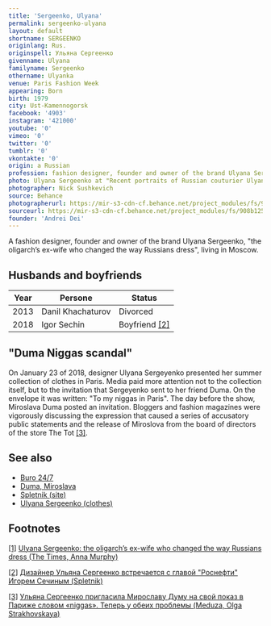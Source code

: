 ```yaml
---
title: 'Sergeenko, Ulyana'
permalink: sergeenko-ulyana
layout: default
shortname: SERGEENKO
originlang: Rus.
originspell: Ульяна Сергеенко
givenname: Ulyana
familyname: Sergeenko
othername: Ulyanka
venue: Paris Fashion Week
appearing: Born
birth: 1979
city: Ust-Kamennogorsk
facebook: '4903'
instagram: '421000'
youtube: '0'
vimeo: '0'
twitter: '0'
tumblr: '0'
vkontakte: '0'
origin: a Russian
profession: fashion designer, founder and owner of the brand Ulyana Sergeenko
photo: Ulyana Sergeenko at "Recent portraits of Russian couturier Ulyana Sergeenko" by  Nick Sushkevich Studio
photographer: Nick Sushkevich
source: Behance
photographerurl: https://mir-s3-cdn-cf.behance.net/project_modules/fs/908b1256271565.59a74e16318d4.jpg
sourceurl: https://mir-s3-cdn-cf.behance.net/project_modules/fs/908b1256271565.59a74e16318d4.jpg
founder: 'Andrei Dei'
---
```

A fashion designer, founder and owner of the brand Ulyana Sergeenko, "the oligarch’s ex-wife who changed the way Russians dress", living in Moscow.

## Husbands and boyfriends

|Year|Persone|Status
|----|-----|---|
|2013|Danil Khachaturov|Divorced|
|2018|Igor Sechin|Boyfriend <span id="a2">[\[2\]](#f2)</span>|

## "Duma Niggas scandal"

On January 23 of 2018, designer Ulyana Sergeyenko presented her summer collection of clothes in Paris. Media paid more attention not to the collection itself, but to the invitation that Sergeyenko sent to her friend Duma. On the envelope it was written: "To my niggas in Paris". The day before the show, Miroslava Duma posted an invitation. Bloggers and fashion magazines were vigorously discussing the expression that caused a series of accusatory public statements and the release of Miroslova from the board of directors of the store The Tot <span id="a3">[\[3\]](#f3)</span>.

## See also

+ [Buro 24/7](buro-24-7)
+ [Duma, Miroslava](duma-miroslava)
+ [Spletnik (site)](spletnik-site)
+ [Ulyana Sergeenko (clothes)](ulyana-sergeenko-clothes)


## Footnotes

[[1]](#a1) <span id="f1"></span> [Ulyana Sergeenko: the oligarch’s ex-wife who changed the way Russians dress (The Times, Anna Murphy)](https://www.thetimes.co.uk/article/ulyana-sergeenko-the-oligarchs-ex-wife-who-changed-the-way-russians-dress-zdndcqzml)

[[2]](#a2) <span id="f2"></span> [Дизайнер Ульяна Сергеенко встречается с главой "Роснефти" Игорем Сечиным (Spletnik)](http://www.spletnik.ru/buzz/love/80727-ulyana-sergeenko-vstrechaetsya-s-igorem-sechinym.html)

[[3]](#a3) <span id="f3"></span> [Ульяна Сергеенко пригласила Мирославу Думу на свой показ в Париже словом «niggas». Теперь у обеих проблемы (Meduza, Olga Strakhovskaya)](https://meduza.io/feature/2018/01/24/ulyana-sergeenko-priglasila-miroslavu-dumu-na-svoy-pokaz-v-parizhe-slovom-niggas-teper-u-obeih-problemy)
